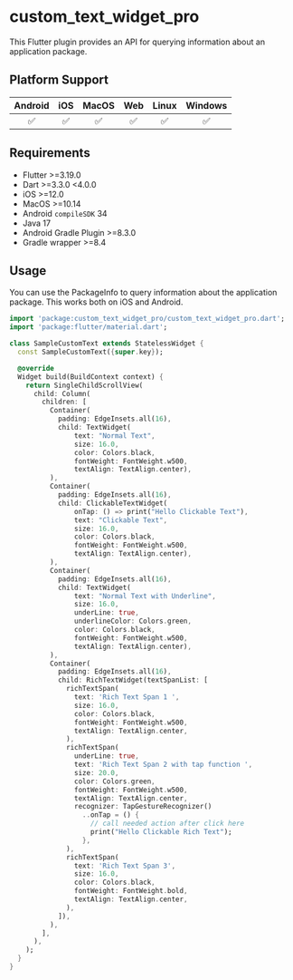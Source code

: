 # custom_text_widget_pro

This Flutter plugin provides an API for querying information about an application package.

## Platform Support

| Android |  iOS  | MacOS |  Web  | Linux | Windows |
| :-----: | :---: | :---: | :---: | :---: | :-----: |
|✅|✅|✅|✅|✅|✅|

## Requirements

- Flutter >=3.19.0
- Dart >=3.3.0 <4.0.0
- iOS >=12.0
- MacOS >=10.14
- Android `compileSDK` 34
- Java 17
- Android Gradle Plugin >=8.3.0
- Gradle wrapper >=8.4

## Usage

You can use the PackageInfo to query information about the application package. This works both on
iOS and Android.

```dart
import 'package:custom_text_widget_pro/custom_text_widget_pro.dart';
import 'package:flutter/material.dart';

class SampleCustomText extends StatelessWidget {
  const SampleCustomText({super.key});

  @override
  Widget build(BuildContext context) {
    return SingleChildScrollView(
      child: Column(
        children: [
          Container(
            padding: EdgeInsets.all(16),
            child: TextWidget(
                text: "Normal Text",
                size: 16.0,
                color: Colors.black,
                fontWeight: FontWeight.w500,
                textAlign: TextAlign.center),
          ),
          Container(
            padding: EdgeInsets.all(16),
            child: ClickableTextWidget(
                onTap: () => print("Hello Clickable Text"),
                text: "Clickable Text",
                size: 16.0,
                color: Colors.black,
                fontWeight: FontWeight.w500,
                textAlign: TextAlign.center),
          ),
          Container(
            padding: EdgeInsets.all(16),
            child: TextWidget(
                text: "Normal Text with Underline",
                size: 16.0,
                underLine: true,
                underlineColor: Colors.green,
                color: Colors.black,
                fontWeight: FontWeight.w500,
                textAlign: TextAlign.center),
          ),
          Container(
            padding: EdgeInsets.all(16),
            child: RichTextWidget(textSpanList: [
              richTextSpan(
                text: 'Rich Text Span 1 ',
                size: 16.0,
                color: Colors.black,
                fontWeight: FontWeight.w500,
                textAlign: TextAlign.center,
              ),
              richTextSpan(
                underLine: true,
                text: 'Rich Text Span 2 with tap function ',
                size: 20.0,
                color: Colors.green,
                fontWeight: FontWeight.w500,
                textAlign: TextAlign.center,
                recognizer: TapGestureRecognizer()
                  ..onTap = () {
                    // call needed action after click here
                    print("Hello Clickable Rich Text");
                  },
              ),
              richTextSpan(
                text: 'Rich Text Span 3',
                size: 16.0,
                color: Colors.black,
                fontWeight: FontWeight.bold,
                textAlign: TextAlign.center,
              ),
            ]),
          ),
        ],
      ),
    );
  }
}



```
